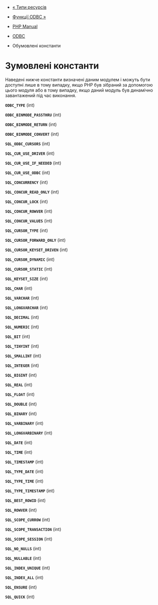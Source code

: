 - [« Типи ресурсів](uodbc.resources.md)
- [Функції ODBC »](ref.uodbc.md)

- [PHP Manual](index.md)
- [ODBC](book.uodbc.md)
- Обумовлені константи

# Зумовлені константи

Наведені нижче константи визначені даним модулем і можуть бути
доступні лише в тому випадку, якщо PHP був зібраний за допомогою цього
модуля або в тому випадку, якщо даний модуль був динамічно завантажений
під час виконання.

**`ODBC_TYPE`** (int)

**`ODBC_BINMODE_PASSTHRU`** (int)

**`ODBC_BINMODE_RETURN`** (int)

**`ODBC_BINMODE_CONVERT`** (int)

**`SQL_ODBC_CURSORS`** (int)

**`SQL_CUR_USE_DRIVER`** (int)

**`SQL_CUR_USE_IF_NEEDED`** (int)

**`SQL_CUR_USE_ODBC`** (int)

**`SQL_CONCURRENCY`** (int)

**`SQL_CONCUR_READ_ONLY`** (int)

**`SQL_CONCUR_LOCK`** (int)

**`SQL_CONCUR_ROWVER`** (int)

**`SQL_CONCUR_VALUES`** (int)

**`SQL_CURSOR_TYPE`** (int)

**`SQL_CURSOR_FORWARD_ONLY`** (int)

**`SQL_CURSOR_KEYSET_DRIVEN`** (int)

**`SQL_CURSOR_DYNAMIC`** (int)

**`SQL_CURSOR_STATIC`** (int)

**`SQL_KEYSET_SIZE`** (int)

**`SQL_CHAR`** (int)

**`SQL_VARCHAR`** (int)

**`SQL_LONGVARCHAR`** (int)

**`SQL_DECIMAL`** (int)

**`SQL_NUMERIC`** (int)

**`SQL_BIT`** (int)

**`SQL_TINYINT`** (int)

**`SQL_SMALLINT`** (int)

**`SQL_INTEGER`** (int)

**`SQL_BIGINT`** (int)

**`SQL_REAL`** (int)

**`SQL_FLOAT`** (int)

**`SQL_DOUBLE`** (int)

**`SQL_BINARY`** (int)

**`SQL_VARBINARY`** (int)

**`SQL_LONGVARBINARY`** (int)

**`SQL_DATE`** (int)

**`SQL_TIME`** (int)

**`SQL_TIMESTAMP`** (int)

**`SQL_TYPE_DATE`** (int)

**`SQL_TYPE_TIME`** (int)

**`SQL_TYPE_TIMESTAMP`** (int)

**`SQL_BEST_ROWID`** (int)

**`SQL_ROWVER`** (int)

**`SQL_SCOPE_CURROW`** (int)

**`SQL_SCOPE_TRANSACTION`** (int)

**`SQL_SCOPE_SESSION`** (int)

**`SQL_NO_NULLS`** (int)

**`SQL_NULLABLE`** (int)

**`SQL_INDEX_UNIQUE`** (int)

**`SQL_INDEX_ALL`** (int)

**`SQL_ENSURE`** (int)

**`SQL_QUICK`** (int)
